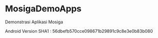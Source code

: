 # MosigaDemoApps
Demonstrasi Aplikasi Mosiga

Android Version
SHA1 : 56dbefb570cce098671b29891c9c8e3e0b83b080
